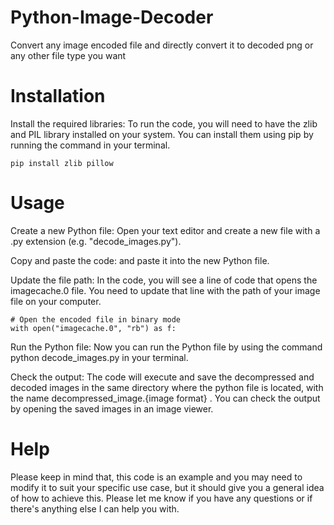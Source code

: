 # Python-Image-Decoder
Convert any image encoded file and directly convert it to decoded png or any other file type you want 

# Installation
Install the required libraries: To run the code, you will need to have the zlib and PIL library installed on your system. You can install them using pip by running the command in your terminal.

    pip install zlib pillow 

# Usage
Create a new Python file: Open your text editor and create a new file with a .py extension (e.g. "decode_images.py").

Copy and paste the code: and paste it into the new Python file.

Update the file path: In the code, you will see a line of code that opens the imagecache.0 file. You need to update that line with the path of your image file on your computer.

    # Open the encoded file in binary mode
    with open("imagecache.0", "rb") as f:

Run the Python file: Now you can run the Python file by using the command python decode_images.py in your terminal.

Check the output: The code will execute and save the decompressed and decoded images in the same directory where the python file is located, with the name decompressed_image.{image format} . You can check the output by opening the saved images in an image viewer.

# Help
Please keep in mind that, this code is an example and you may need to modify it to suit your specific use case, but it should give you a general idea of how to achieve this.
Please let me know if you have any questions or if there's anything else I can help you with.
